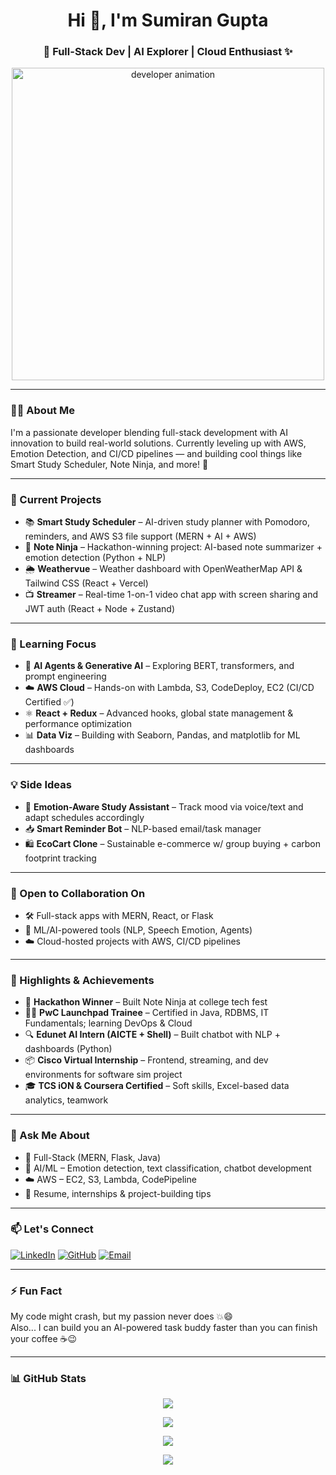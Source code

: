 <h1 align="center">Hi 👋, I'm Sumiran Gupta</h1>
<h3 align="center">🚀 Full-Stack Dev | AI Explorer | Cloud Enthusiast ✨</h3>

<p align="center">
  <img src="https://media.giphy.com/media/qgQUggAC3Pfv687qPC/giphy.gif" width="500" alt="developer animation">
</p>

---

### 👨‍💻 About Me

I'm a passionate developer blending full-stack development with AI innovation to build real-world solutions. Currently leveling up with AWS, Emotion Detection, and CI/CD pipelines — and building cool things like Smart Study Scheduler, Note Ninja, and more! 🌟

---

### 🔭 Current Projects

- 📚 **Smart Study Scheduler** – AI-driven study planner with Pomodoro, reminders, and AWS S3 file support (MERN + AI + AWS)
- 💬 **Note Ninja** – Hackathon-winning project: AI-based note summarizer + emotion detection (Python + NLP)
- 🌦️ **Weathervue** – Weather dashboard with OpenWeatherMap API & Tailwind CSS (React + Vercel)
- 📺 **Streamer** – Real-time 1-on-1 video chat app with screen sharing and JWT auth (React + Node + Zustand)

---

### 🌱 Learning Focus

- 🤖 **AI Agents & Generative AI** – Exploring BERT, transformers, and prompt engineering
- ☁️ **AWS Cloud** – Hands-on with Lambda, S3, CodeDeploy, EC2 (CI/CD Certified ✅)
- ⚛️ **React + Redux** – Advanced hooks, global state management & performance optimization
- 📊 **Data Viz** – Building with Seaborn, Pandas, and matplotlib for ML dashboards

---

### 💡 Side Ideas

- 🧠 **Emotion-Aware Study Assistant** – Track mood via voice/text and adapt schedules accordingly
- 📥 **Smart Reminder Bot** – NLP-based email/task manager
- 🛍️ **EcoCart Clone** – Sustainable e-commerce w/ group buying + carbon footprint tracking

---

### 🤝 Open to Collaboration On

- 🛠️ Full-stack apps with MERN, React, or Flask
- 🤖 ML/AI-powered tools (NLP, Speech Emotion, Agents)
- ☁️ Cloud-hosted projects with AWS, CI/CD pipelines

---

### 🏅 Highlights & Achievements

- 🥇 **Hackathon Winner** – Built Note Ninja at college tech fest
- 👨‍💻 **PwC Launchpad Trainee** – Certified in Java, RDBMS, IT Fundamentals; learning DevOps & Cloud
- 🔍 **Edunet AI Intern (AICTE + Shell)** – Built chatbot with NLP + dashboards (Python)
- 📦 **Cisco Virtual Internship** – Frontend, streaming, and dev environments for software sim project
- 🎓 **TCS iON & Coursera Certified** – Soft skills, Excel-based data analytics, teamwork

---

### 💬 Ask Me About

- 🚀 Full-Stack (MERN, Flask, Java)
- 🧠 AI/ML – Emotion detection, text classification, chatbot development
- ☁️ AWS – EC2, S3, Lambda, CodePipeline
- 🎯 Resume, internships & project-building tips

---

### 📫 Let's Connect

[![LinkedIn](https://img.shields.io/badge/-LinkedIn-0077B5?style=flat&logo=linkedin)](https://www.linkedin.com/in/sumiran-gupta/)
[![GitHub](https://img.shields.io/badge/-GitHub-181717?style=flat&logo=github)](https://github.com/SumiranGupta)
[![Email](https://img.shields.io/badge/-Email-D14836?style=flat&logo=gmail)](mailto:sumirang02@gmail.com)

---

### ⚡ Fun Fact

My code might crash, but my passion never does 💥😄  
Also... I can build you an AI-powered task buddy faster than you can finish your coffee ☕😉

---

### 📊 GitHub Stats

<p align="center">
  <img src="https://github-readme-stats.vercel.app/api?username=SumiranGupta&show_icons=true&locale=en" />
</p>

<p align="center">
  <img src="https://github-readme-streak-stats.herokuapp.com/?user=SumiranGupta&" />
</p>

<p align="center">
  <img src="https://github-readme-stats.vercel.app/api/top-langs?username=SumiranGupta&show_icons=true&locale=en&layout=compact" />
</p>

<p align="center">
  <a href="https://github.com/ryo-ma/github-profile-trophy"><img src="https://github-profile-trophy.vercel.app/?username=SumiranGupta" /></a>
</p>
